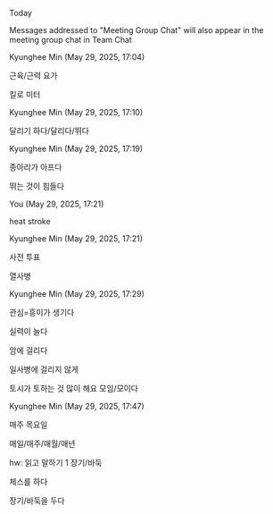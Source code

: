 Today

Messages addressed to "Meeting Group Chat" will also appear in the meeting group chat in Team Chat

Kyunghee Min (May 29, 2025, 17:04)

근육/근력 요가

킬로 미터

Kyunghee Min (May 29, 2025, 17:10)

달리기 하다/달리다/뛰다

Kyunghee Min (May 29, 2025, 17:19)

종아리가 아프다

뛰는 것이 힘들다

You (May 29, 2025, 17:21)

heat stroke

Kyunghee Min (May 29, 2025, 17:21)

사전 투표

열사병

Kyunghee Min (May 29, 2025, 17:29)

관심=흥미가 생기다

실력이 늘다

암에 걸리다

일사병에 걸리지 않게

토시가 토하는 것 많이 해요
모임/모이다

Kyunghee Min (May 29, 2025, 17:47)

매주 목요일

매일/매주/매월/매년

hw: 읽고 말하기 1
장기/바둑

체스를 하다

장기/바둑을 두다
